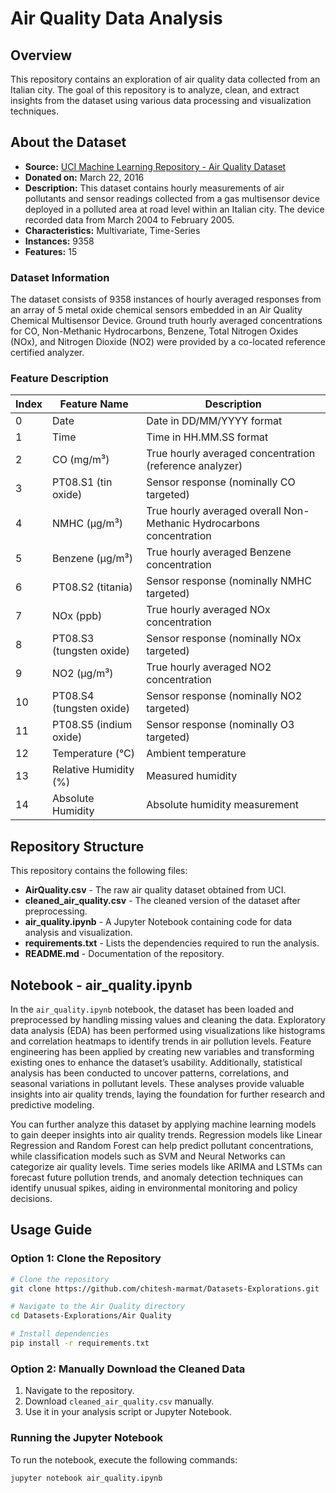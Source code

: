 # Air Quality Data Analysis

## Overview
This repository contains an exploration of air quality data collected from an Italian city. The goal of this repository is to analyze, clean, and extract insights from the dataset using various data processing and visualization techniques.

## About the Dataset
- **Source:** [UCI Machine Learning Repository - Air Quality Dataset](https://archive.ics.uci.edu/dataset/360/air+quality)
- **Donated on:** March 22, 2016
- **Description:** This dataset contains hourly measurements of air pollutants and sensor readings collected from a gas multisensor device deployed in a polluted area at road level within an Italian city. The device recorded data from March 2004 to February 2005.
- **Characteristics:** Multivariate, Time-Series
- **Instances:** 9358
- **Features:** 15

### Dataset Information
The dataset consists of 9358 instances of hourly averaged responses from an array of 5 metal oxide chemical sensors embedded in an Air Quality Chemical Multisensor Device. Ground truth hourly averaged concentrations for CO, Non-Methanic Hydrocarbons, Benzene, Total Nitrogen Oxides (NOx), and Nitrogen Dioxide (NO2) were provided by a co-located reference certified analyzer.

### Feature Description
| Index | Feature Name | Description |
|--------|-----------------|--------------------------------------|
| 0 | Date | Date in DD/MM/YYYY format |
| 1 | Time | Time in HH.MM.SS format |
| 2 | CO (mg/m³) | True hourly averaged concentration (reference analyzer) |
| 3 | PT08.S1 (tin oxide) | Sensor response (nominally CO targeted) |
| 4 | NMHC (µg/m³) | True hourly averaged overall Non-Methanic Hydrocarbons concentration |
| 5 | Benzene (µg/m³) | True hourly averaged Benzene concentration |
| 6 | PT08.S2 (titania) | Sensor response (nominally NMHC targeted) |
| 7 | NOx (ppb) | True hourly averaged NOx concentration |
| 8 | PT08.S3 (tungsten oxide) | Sensor response (nominally NOx targeted) |
| 9 | NO2 (µg/m³) | True hourly averaged NO2 concentration |
| 10 | PT08.S4 (tungsten oxide) | Sensor response (nominally NO2 targeted) |
| 11 | PT08.S5 (indium oxide) | Sensor response (nominally O3 targeted) |
| 12 | Temperature (°C) | Ambient temperature |
| 13 | Relative Humidity (%) | Measured humidity |
| 14 | Absolute Humidity | Absolute humidity measurement |

## Repository Structure
This repository contains the following files:

- **AirQuality.csv** - The raw air quality dataset obtained from UCI.
- **cleaned_air_quality.csv** - The cleaned version of the dataset after preprocessing.
- **air_quality.ipynb** - A Jupyter Notebook containing code for data analysis and visualization.
- **requirements.txt** - Lists the dependencies required to run the analysis.
- **README.md** - Documentation of the repository.

## Notebook - air_quality.ipynb
In the `air_quality.ipynb` notebook, the dataset has been loaded and preprocessed by handling missing values and cleaning the data. Exploratory data analysis (EDA) has been performed using visualizations like histograms and correlation heatmaps to identify trends in air pollution levels. Feature engineering has been applied by creating new variables and transforming existing ones to enhance the dataset’s usability. Additionally, statistical analysis has been conducted to uncover patterns, correlations, and seasonal variations in pollutant levels. These analyses provide valuable insights into air quality trends, laying the foundation for further research and predictive modeling.

You can further analyze this dataset by applying machine learning models to gain deeper insights into air quality trends. Regression models like Linear Regression and Random Forest can help predict pollutant concentrations, while classification models such as SVM and Neural Networks can categorize air quality levels. Time series models like ARIMA and LSTMs can forecast future pollution trends, and anomaly detection techniques can identify unusual spikes, aiding in environmental monitoring and policy decisions.

## Usage Guide
### Option 1: Clone the Repository
```bash
# Clone the repository
git clone https://github.com/chitesh-marmat/Datasets-Explorations.git

# Navigate to the Air Quality directory
cd Datasets-Explorations/Air Quality

# Install dependencies
pip install -r requirements.txt
```

### Option 2: Manually Download the Cleaned Data
1. Navigate to the repository.
2. Download `cleaned_air_quality.csv` manually.
3. Use it in your analysis script or Jupyter Notebook.

### Running the Jupyter Notebook
To run the notebook, execute the following commands:
```bash
jupyter notebook air_quality.ipynb
```


 
